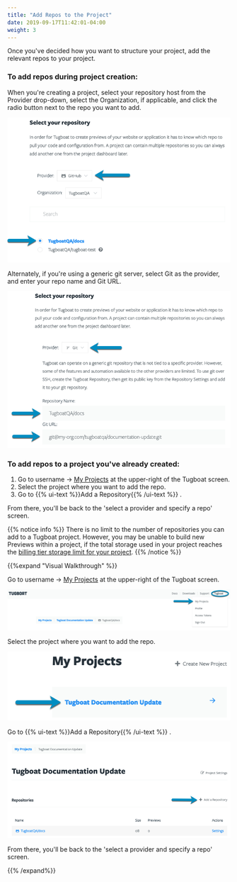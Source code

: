 ```yaml
---
title: "Add Repos to the Project"
date: 2019-09-17T11:42:01-04:00
weight: 3
---
```


Once you've decided how you want to structure your project, add the relevant
repos to your project.

### To add repos during project creation:

When you're creating a project, select your repository host from the Provider
drop-down, select the Organization, if applicable, and click the radio button
next to the repo you want to add.

![Select Provider and repo](../../_images/add-repos-to-project-select-repo.png)

Alternately, if you're using a generic git server, select Git as the provider,
and enter your repo name and Git URL.

![Specify generic git server](../../_images/add-repos-to-project-generic-git-provider.png)

### To add repos to a project you've already created:

1. Go to username -> [My Projects](https://dashboard.tugboat.qa/projects) at the
   upper-right of the Tugboat screen.
2. Select the project where you want to add the repo.
3. Go to {{% ui-text %}}Add a Repository{{% /ui-text %}} .

From there, you'll be back to the 'select a provider and specify a repo' screen.

{{% notice info %}} There is no limit to the number of repositories you can add
to a Tugboat project. However, you may be unable to build new Previews within a
project, if the total storage used in your project reaches the
[billing tier storage limit for your project](/tugboat-billing/tugboat-pricing/#how-does-tugboat-pricing-work).
{{% /notice %}}

{{%expand "Visual Walkthrough" %}}

Go to username -> [My Projects](https://dashboard.tugboat.qa/projects) at the
upper-right of the Tugboat screen.

![My Projects](../../_images/go-to-user-my-projects.png)

Select the project where you want to add the repo.

![Select the project](../../_images/select-a-project.png)

Go to {{% ui-text %}}Add a Repository{{% /ui-text %}} .

![Go to Add a Repository](../../_images/go-to-add-a-repository.png)

From there, you'll be back to the 'select a provider and specify a repo' screen.

{{% /expand%}}
